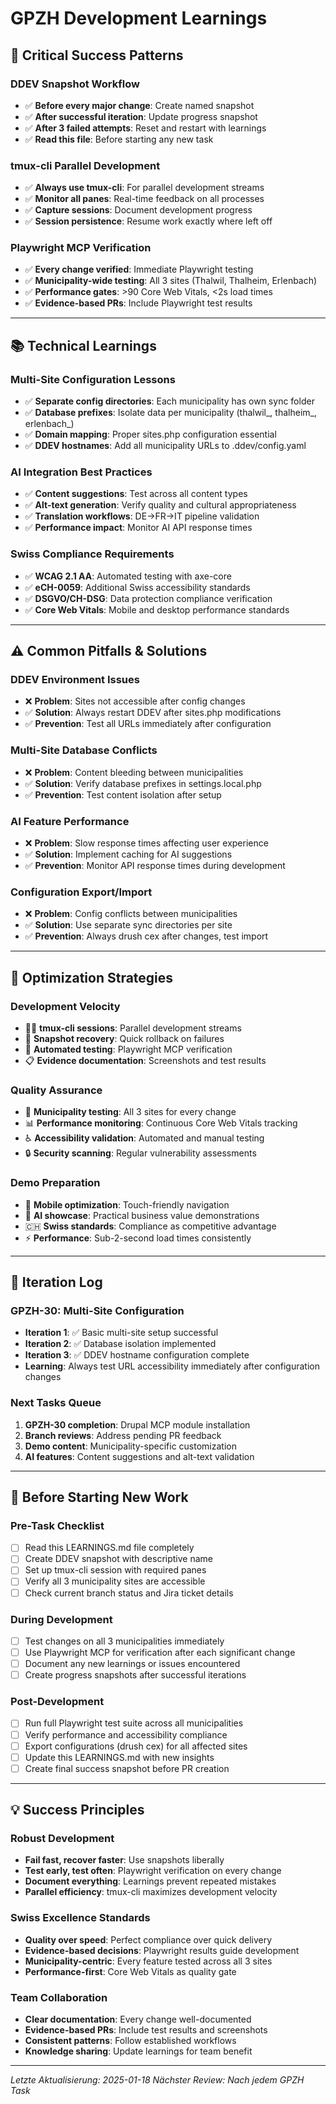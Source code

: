# GPZH Development Learnings

## 🎯 Critical Success Patterns

### **DDEV Snapshot Workflow**
- ✅ **Before every major change**: Create named snapshot
- ✅ **After successful iteration**: Update progress snapshot
- ✅ **After 3 failed attempts**: Reset and restart with learnings
- ✅ **Read this file**: Before starting any new task

### **tmux-cli Parallel Development**
- ✅ **Always use tmux-cli**: For parallel development streams
- ✅ **Monitor all panes**: Real-time feedback on all processes
- ✅ **Capture sessions**: Document development progress
- ✅ **Session persistence**: Resume work exactly where left off

### **Playwright MCP Verification**
- ✅ **Every change verified**: Immediate Playwright testing
- ✅ **Municipality-wide testing**: All 3 sites (Thalwil, Thalheim, Erlenbach)
- ✅ **Performance gates**: >90 Core Web Vitals, <2s load times
- ✅ **Evidence-based PRs**: Include Playwright test results

---

## 📚 Technical Learnings

### **Multi-Site Configuration Lessons**
- ✅ **Separate config directories**: Each municipality has own sync folder
- ✅ **Database prefixes**: Isolate data per municipality (thalwil_, thalheim_, erlenbach_)
- ✅ **Domain mapping**: Proper sites.php configuration essential
- ✅ **DDEV hostnames**: Add all municipality URLs to .ddev/config.yaml

### **AI Integration Best Practices**
- ✅ **Content suggestions**: Test across all content types
- ✅ **Alt-text generation**: Verify quality and cultural appropriateness
- ✅ **Translation workflows**: DE→FR→IT pipeline validation
- ✅ **Performance impact**: Monitor AI API response times

### **Swiss Compliance Requirements**
- ✅ **WCAG 2.1 AA**: Automated testing with axe-core
- ✅ **eCH-0059**: Additional Swiss accessibility standards
- ✅ **DSGVO/CH-DSG**: Data protection compliance verification
- ✅ **Core Web Vitals**: Mobile and desktop performance standards

---

## ⚠️ Common Pitfalls & Solutions

### **DDEV Environment Issues**
- ❌ **Problem**: Sites not accessible after config changes
- ✅ **Solution**: Always restart DDEV after sites.php modifications
- ✅ **Prevention**: Test all URLs immediately after configuration

### **Multi-Site Database Conflicts**
- ❌ **Problem**: Content bleeding between municipalities
- ✅ **Solution**: Verify database prefixes in settings.local.php
- ✅ **Prevention**: Test content isolation after setup

### **AI Feature Performance**
- ❌ **Problem**: Slow response times affecting user experience
- ✅ **Solution**: Implement caching for AI suggestions
- ✅ **Prevention**: Monitor API response times during development

### **Configuration Export/Import**
- ❌ **Problem**: Config conflicts between municipalities
- ✅ **Solution**: Use separate sync directories per site
- ✅ **Prevention**: Always drush cex after changes, test import

---

## 🚀 Optimization Strategies

### **Development Velocity**
- 🏃‍♂️ **tmux-cli sessions**: Parallel development streams
- 🔄 **Snapshot recovery**: Quick rollback on failures
- 🧪 **Automated testing**: Playwright MCP verification
- 📋 **Evidence documentation**: Screenshots and test results

### **Quality Assurance**
- 🎯 **Municipality testing**: All 3 sites for every change
- 📊 **Performance monitoring**: Continuous Core Web Vitals tracking
- ♿ **Accessibility validation**: Automated and manual testing
- 🔒 **Security scanning**: Regular vulnerability assessments

### **Demo Preparation**
- 📱 **Mobile optimization**: Touch-friendly navigation
- 🤖 **AI showcase**: Practical business value demonstrations
- 🇨🇭 **Swiss standards**: Compliance as competitive advantage
- ⚡ **Performance**: Sub-2-second load times consistently

---

## 📝 Iteration Log

### **GPZH-30: Multi-Site Configuration** 
- **Iteration 1**: ✅ Basic multi-site setup successful
- **Iteration 2**: ✅ Database isolation implemented
- **Iteration 3**: ✅ DDEV hostname configuration complete
- **Learning**: Always test URL accessibility immediately after configuration changes

### **Next Tasks Queue**
1. **GPZH-30 completion**: Drupal MCP module installation
2. **Branch reviews**: Address pending PR feedback
3. **Demo content**: Municipality-specific customization
4. **AI features**: Content suggestions and alt-text validation

---

## 🔄 Before Starting New Work

### **Pre-Task Checklist**
- [ ] Read this LEARNINGS.md file completely
- [ ] Create DDEV snapshot with descriptive name
- [ ] Set up tmux-cli session with required panes
- [ ] Verify all 3 municipality sites are accessible
- [ ] Check current branch status and Jira ticket details

### **During Development**
- [ ] Test changes on all 3 municipalities immediately
- [ ] Use Playwright MCP for verification after each significant change
- [ ] Document any new learnings or issues encountered
- [ ] Create progress snapshots after successful iterations

### **Post-Development**
- [ ] Run full Playwright test suite across all municipalities
- [ ] Verify performance and accessibility compliance
- [ ] Export configurations (drush cex) for all affected sites
- [ ] Update this LEARNINGS.md with new insights
- [ ] Create final success snapshot before PR creation

---

## 💡 Success Principles

### **Robust Development**
- **Fail fast, recover faster**: Use snapshots liberally
- **Test early, test often**: Playwright verification on every change
- **Document everything**: Learnings prevent repeated mistakes
- **Parallel efficiency**: tmux-cli maximizes development velocity

### **Swiss Excellence Standards**
- **Quality over speed**: Perfect compliance over quick delivery
- **Evidence-based decisions**: Playwright results guide development
- **Municipality-centric**: Every feature tested across all 3 sites
- **Performance-first**: Core Web Vitals as quality gate

### **Team Collaboration**
- **Clear documentation**: Every change well-documented
- **Evidence-based PRs**: Include test results and screenshots
- **Consistent patterns**: Follow established workflows
- **Knowledge sharing**: Update learnings for team benefit

---

*Letzte Aktualisierung: 2025-01-18*
*Nächster Review: Nach jedem GPZH Task*